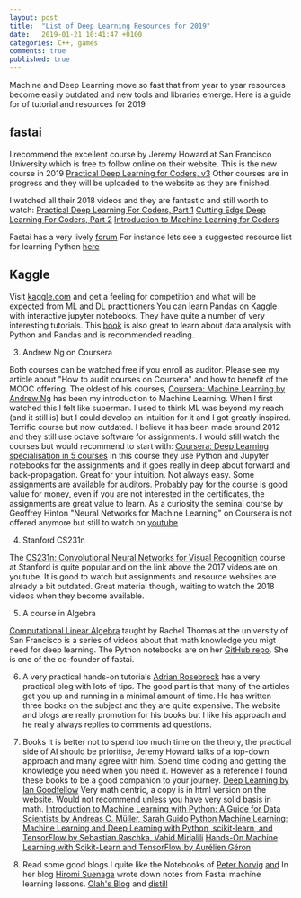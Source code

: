 ```yaml
---
layout: post
title:  "List of Deep Learning Resources for 2019"
date:   2019-01-21 10:41:47 +0100
categories: C++, games
comments: true
published: true
---
```

<div class="message">
Machine and Deep Learning move so fast that from year to year resources become easily outdated and new tools and libraries emerge. Here is a guide for of tutorial and resources for 2019
</div>

## fastai

I recommend the excellent course by Jeremy Howard at San Francisco University which is free to follow online on their website. This is the new course in 2019
[Practical Deep Learning for Coders, v3](https://course.fast.ai)
Other courses are in progress and they will be uploaded to the website as they are finished.

I watched all their 2018 videos and they are fantastic and still worth to watch:
[Practical Deep Learning For Coders, Part 1](http://course18.fast.ai)
[Cutting Edge Deep Learning For Coders, Part 2](http://course18.fast.ai/part2.html)
[Introduction to Machine Learning for Coders](http://course18.fast.ai/ml.html)

Fastai has a very lively [forum](https://forums.fast.ai)
For instance lets see a suggested resource list for learning Python [here](https://forums.fast.ai/t/recommended-python-learning-resources/26888)

## Kaggle

Visit [kaggle.com]() and get a feeling for competition and what will be expected from ML and DL practitioners
You can learn Pandas on Kaggle with interactive jupyter notebooks. They have quite a number of very interesting tutorials.
This [book](http://wesmckinney.com/pages/book.html) is also great to learn about data analysis with Python and Pandas and is recommended reading.

3. Andrew Ng on Coursera

Both courses can be watched free if you enroll as auditor. Please see my article about "How to audit courses on Coursera" and how to benefit of the MOOC offering.
The oldest of his courses, [Coursera: Machine Learning by Andrew Ng](https://www.coursera.org/learn/machine-learning) has been my introduction to Machine Learning. When I first watched this I felt like superman. I used to think ML was beyond my reach (and it still is) but I could develop an intuition for it and I got greatly inspired.
Terrific course but now outdated. I believe it has been made around 2012 and they still use octave software for assignments. I would still watch the courses but would recommend to start with: 
[Coursera: Deep Learning specialisation in 5 courses](https://www.coursera.org/specializations/deep-learning)
In this course they use Python and Jupyter notebooks for the assignments and it goes really in deep about forward and back-propagation. Great for your intuition. Not always easy. Some assignments are available for auditors. Probably pay for the course is good value for money, even if you are not interested in the certificates, the assignments are great value to learn.
As a curiosity the seminal course by Geoffrey Hinton "Neural Networks for Machine Learning" on Coursera is not offered anymore but still to watch on [youtube](https://www.youtube.com/watch?v=OVwEeSsSCHE&t=0s&index=2&list=PLLssT5z_DsK_gyrQ_biidwvPYCRNGI3iv)

4. Stanford CS231n

The [CS231n: Convolutional Neural Networks for Visual Recognition](http://cs231n.stanford.edu) course at Stanford is quite popular and on the link above the 2017 videos are on youtube. It is good to watch but assignments and resource websites are already a bit outdated. Great material though, waiting to watch the 2018 videos when they become available.

5. A course in Algebra 

[Computational Linear Algebra](https://www.youtube.com/playlist?list=PLtmWHNX-gukIc92m1K0P6bIOnZb-mg0hY) taught by Rachel Thomas at the university of San Francisco is a series of videos about that math knowledge you migt need for deep learning. The Python notebooks are on her [GitHub repo](https://github.com/fastai/numerical-linear-algebra). She is one of the co-founder of fastai.

6. A very practical hands-on tutorials
[Adrian Rosebrock](https://www.pyimagesearch.com) has a very practical blog with lots of tips. The good part is that many of the articles get you up and running in a minimal amount of time. He has written three books on the subject and they are quite expensive. The website and blogs are really promotion for his books but I like his approach and he really always replies to comments ad questions. 

7. Books
It is better not to spend too much time on the theory, the practical side of AI should be prioritise, Jeremy Howard talks of a top-down approach and many agree with him. Spend time coding and getting the knowledge you need when you need it. However as a reference I found these books to be a good companion to your journey.
[Deep Learning by Ian Goodfellow](https://www.deeplearningbook.org) Very math centric, a copy is in html version on the website. Would not recommend unless you have very solid basis in math.
[Introduction to Machine Learning with Python: A Guide for Data Scientists by Andreas C. Müller, Sarah Guido](https://www.oreilly.com/library/view/introduction-to-machine/9781449369880/)
[Python Machine Learning: Machine Learning and Deep Learning with Python, scikit-learn, and TensorFlow by Sebastian Raschka, Vahid Mirjalili](https://www.packtpub.com/big-data-and-business-intelligence/python-machine-learning-second-edition)
[Hands-On Machine Learning with Scikit-Learn and TensorFlow by Aurélien Géron](http://shop.oreilly.com/product/0636920052289.do)

8. Read some good blogs
I quite like the Notebooks of [Peter Norvig](http://nbviewer.jupyter.org/url/norvig.com/ipython/ProbabilityParadox.ipynb)
[and](http://norvig.com/ipython/)
In her blog [Hiromi Suenaga](https://medium.com/@hiromi_suenaga/machine-learning-1-lesson-12-6c2512e005a3) wrote down notes from Fastai machine learning lessons.
[Olah's Blog](http://colah.github.io)
and [distill](https://distill.pub/2018/building-blocks/)





